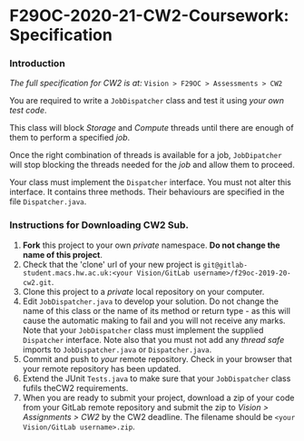 # F29OC-2020-21-CW2-Coursework: Specification

### Introduction

*The full specification for CW2 is at:* `Vision > F29OC > Assessments > CW2`

You are required to write a `JobDispatcher` class and test it using *your own test code*.

This class will block *Storage* and *Compute* threads until there are enough of them to perform a specified *job*. 

Once the right combination of threads is available for a job, `JobDipatcher` will stop blocking the threads needed for the *job* and allow them to proceed.

Your class must implement the `Dispatcher` interface. You must not alter this interface. It contains three methods. Their behaviours are specified in the file `Dispatcher.java`.

### Instructions for Downloading CW2 Sub.

1. **Fork** this project to your own *private* namespace. **Do not change the name of this project**.
2. Check that the 'clone' url of your new project is ```git@gitlab-student.macs.hw.ac.uk:<your Vision/GitLab username>/f29oc-2019-20-cw2.git```.
3. Clone this project to a *private* local repository on your computer.
4. Edit `JobDispatcher.java` to develop your solution. Do not change the name of this class or the name of its method or return type - as this will cause the automatic making to fail and you will not receive any marks. Note that your `JobDispatcher` class must implement the supplied `Dispatcher` interface. Note also that you must not add any *thread safe* imports to `JobDispatcher.java` or `Dispatcher.java`.
5. Commit and push to *your* remote repository. Check in your browser that your remote repository  has been updated.
6. Extend the JUnit `Tests.java` to make sure that your `JobDispatcher` class fufils theCW2 requirements.
7. When you are ready to submit your project, download a zip of your code from your GitLab remote repository and submit the zip to *Vision > Assignments > CW2* by the CW2 deadline. The filename should be `<your Vision/GitLab username>.zip`.




















